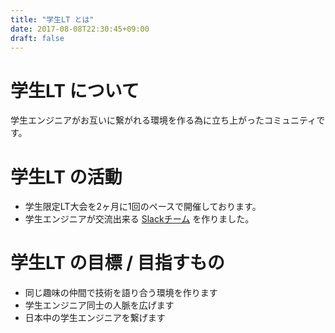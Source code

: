 ```yaml
---
title: "学生LT とは"
date: 2017-08-08T22:30:45+09:00
draft: false
---
```



# 学生LT について

学生エンジニアがお互いに繋がれる環境を作る為に立ち上がったコミュニティです。


# 学生LT の活動

- 学生限定LT大会を2ヶ月に1回のペースで開催しております。
- 学生エンジニアが交流出来る [Slackチーム](https://public-student-lt.slack.com/join/shared_invite/MjIzMjIwMTEwNDA1LTE1MDIxMDc4NTgtNTQyYmNmMzhlMw) を作りました。

# 学生LT の目標 / 目指すもの

- 同じ趣味の仲間で技術を語り合う環境を作ります
- 学生エンジニア同士の人脈を広げます
- 日本中の学生エンジニアを繋げます